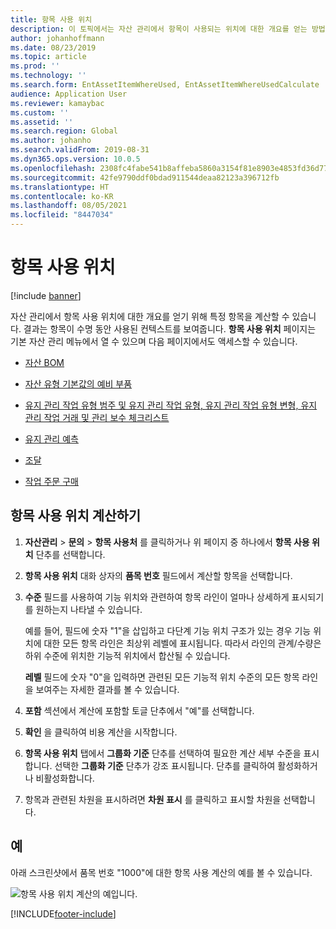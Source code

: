 ```yaml
---
title: 항목 사용 위치
description: 이 토픽에서는 자산 관리에서 항목이 사용되는 위치에 대한 개요를 얻는 방법에 대해 설명합니다.
author: johanhoffmann
ms.date: 08/23/2019
ms.topic: article
ms.prod: ''
ms.technology: ''
ms.search.form: EntAssetItemWhereUsed, EntAssetItemWhereUsedCalculate
audience: Application User
ms.reviewer: kamaybac
ms.custom: ''
ms.assetid: ''
ms.search.region: Global
ms.author: johanho
ms.search.validFrom: 2019-08-31
ms.dyn365.ops.version: 10.0.5
ms.openlocfilehash: 2308fc4fabe541b8affeba5860a3154f81e8903e4853fd36d777f15a503d9dd8
ms.sourcegitcommit: 42fe9790ddf0bdad911544deaa82123a396712fb
ms.translationtype: HT
ms.contentlocale: ko-KR
ms.lasthandoff: 08/05/2021
ms.locfileid: "8447034"
---
```

# <a name="item-where-used"></a>항목 사용 위치

[!include [banner](../../includes/banner.md)]

 

자산 관리에서 항목 사용 위치에 대한 개요를 얻기 위해 특정 항목을 계산할 수 있습니다. 결과는 항목이 수명 동안 사용된 컨텍스트를 보여줍니다. **항목 사용 위치** 페이지는 기본 자산 관리 메뉴에서 열 수 있으며 다음 페이지에서도 액세스할 수 있습니다.

- [자산 BOM](../objects/object-BOM.md)

- [자산 유형 기본값의 예비 부품](../setup-for-objects/object-types.md#spare-parts-on-the-asset-type-setup)

- [유지 관리 작업 유형 범주 및 유지 관리 작업 유형, 유지 관리 작업 유형 변형, 유지 관리 작업 거래 및 관리 보수 체크리스트](../setup-for-work-orders/job-groups-and-job-types-variants-trades-and-checklists.md)

- [유지 관리 예측](../work-orders/maintenance-forecasts.md)

- [조달](../work-orders/procurement.md)

- [작업 주문 구매](../work-orders/procurement.md)

## <a name="make-an-item-where-used-calculation"></a>항목 사용 위치 계산하기

1. **자산관리** > **문의** > **항목 사용처** 를 클릭하거나 위 페이지 중 하나에서 **항목 사용 위치** 단추를 선택합니다.

2. **항목 사용 위치** 대화 상자의 **품목 번호** 필드에서 계산할 항목을 선택합니다.

3. **수준** 필드를 사용하여 기능 위치와 관련하여 항목 라인이 얼마나 상세하게 표시되기를 원하는지 나타낼 수 있습니다. 

    예를 들어, 필드에 숫자 "1"을 삽입하고 다단계 기능 위치 구조가 있는 경우 기능 위치에 대한 모든 항목 라인은 최상위 레벨에 표시됩니다. 따라서 라인의 관계/수량은 하위 수준에 위치한 기능적 위치에서 합산될 수 있습니다. 
    
    **레벨** 필드에 숫자 "0"을 입력하면 관련된 모든 기능적 위치 수준의 모든 항목 라인을 보여주는 자세한 결과를 볼 수 있습니다.

4. **포함** 섹션에서 계산에 포함할 토글 단추에서 "예"를 선택합니다.

5. **확인** 을 클릭하여 비용 계산을 시작합니다.

6. **항목 사용 위치** 탭에서 **그룹화 기준** 단추를 선택하여 필요한 계산 세부 수준을 표시합니다. 선택한 **그룹화 기준** 단추가 강조 표시됩니다. 단추를 클릭하여 활성화하거나 비활성화합니다.

7. 항목과 관련된 차원을 표시하려면 **차원 표시** 를 클릭하고 표시할 차원을 선택합니다.

## <a name="example"></a>예

아래 스크린샷에서 품목 번호 "1000"에 대한 항목 사용 계산의 예를 볼 수 있습니다.

![항목 사용 위치 계산의 예입니다.](media/12-controlling-and-reporting.png)



[!INCLUDE[footer-include](../../../includes/footer-banner.md)]